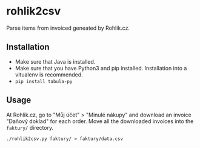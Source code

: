 
# rohlik2csv

Parse items from invoiced geneated by Rohlik.cz.


## Installation

* Make sure that Java is installed.
* Make sure that you have Python3 and pip installed.
  Installation into a vitualenv is recommended.
* `pip install tabula-py`


## Usage

At Rohlik.cz, go to "Můj účet" > "Minulé nákupy" and download an invoice "Daňový doklad" for each order.
Move all the downloaded invoices into the `faktury/` directory. 

```
./rohlik2csv.py faktury/ > faktury/data.csv 
```
